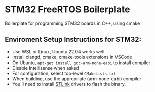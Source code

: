 # STM32 FreeRTOS Boilerplate
Boilerplate for programming STM32 boards in C++, using cmake

## Enviroment Setup Instructions for STM32:
- Use WSL or Linux, Ubuntu 22.04 works well
- Install clangd, cmake, cmake-tools extensions in VSCode
- On Ubuntu, `apt-get install gcc-arm-none-eabi` to install compiler
- Disable Intellisense when asked
- For configuration, select top-level `CMakeLists.txt`
- When building, use the appropriate (arm-none-eabi) compiler
- You'll need to install [STLink](https://github.com/stlink-org/stlink) drivers to flash the binary. 
